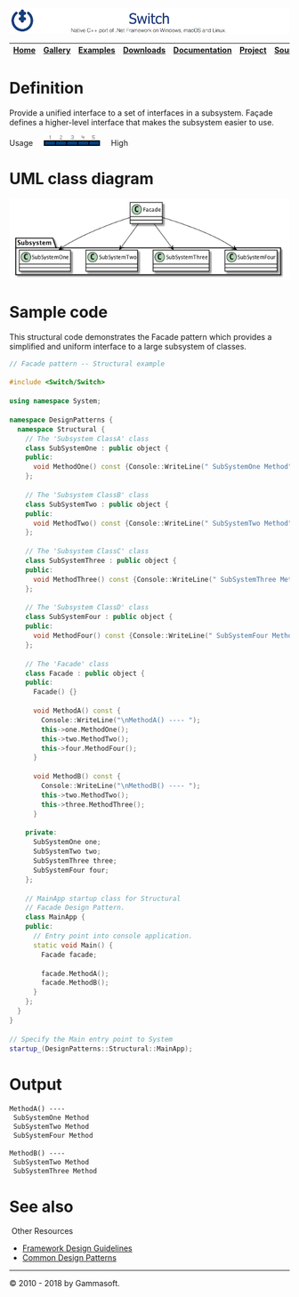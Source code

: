 ![Switch Header](Pictures/SwitchNativeC++port.png)

| [Home](Home.md) | [Gallery](Gallery.md) | [Examples](Examples.md) | [Downloads](Downloads.md) | [Documentation](Documentation.md) | [Project](https://sourceforge.net/projects/switchpro) | [Source](https://github.com/gammasoft71/switch) | [License](License.md) | [Contact](Contact.md) | [Gammasoft](https://gammasoft71.wixsite.com/gammasoft) |
|-----------------|-----------------------|-------------------------|-------------------------|-----------------------------------|-------------------------------------------------------|-------------------------------------------------|-----------------------|-----------------------|---------------------------------------------------------|

# Definition

Provide a unified interface to a set of interfaces in a subsystem. Façade defines a higher-level interface that makes the subsystem easier to use.

Usage     ![Usage](Pictures/Usage5.png)     High

# UML class diagram

![AbstractFactory](Diagrams/UML/DesignPatterns/Facade.png)

# Sample code

This structural code demonstrates the Facade pattern which provides a simplified and uniform interface to a large subsystem of classes.

```c++
// Facade pattern -- Structural example
 
#include <Switch/Switch>
 
using namespace System;
 
namespace DesignPatterns {
  namespace Structural {
    // The 'Subsystem ClassA' class
    class SubSystemOne : public object {
    public:
      void MethodOne() const {Console::WriteLine(" SubSystemOne Method");}
    };
    
    // The 'Subsystem ClassB' class
    class SubSystemTwo : public object {
    public:
      void MethodTwo() const {Console::WriteLine(" SubSystemTwo Method");}
    };
    
    // The 'Subsystem ClassC' class
    class SubSystemThree : public object {
    public:
      void MethodThree() const {Console::WriteLine(" SubSystemThree Method");}
    };
    
    // The 'Subsystem ClassD' class
    class SubSystemFour : public object {
    public:
      void MethodFour() const {Console::WriteLine(" SubSystemFour Method");}
    };
    
    // The 'Facade' class
    class Facade : public object {
    public:
      Facade() {}
      
      void MethodA() const {
        Console::WriteLine("\nMethodA() ---- ");
        this->one.MethodOne();
        this->two.MethodTwo();
        this->four.MethodFour();
      }
      
      void MethodB() const {
        Console::WriteLine("\nMethodB() ---- ");
        this->two.MethodTwo();
        this->three.MethodThree();
      }
 
    private:
      SubSystemOne one;
      SubSystemTwo two;
      SubSystemThree three;
      SubSystemFour four;
    };
    
    // MainApp startup class for Structural
    // Facade Design Pattern.
    class MainApp {
    public:
      // Entry point into console application.
      static void Main() {
        Facade facade;
        
        facade.MethodA();
        facade.MethodB();
      }
    };
  }
}
 
// Specify the Main entry point to System
startup_(DesignPatterns::Structural::MainApp);
```

# Output

```
MethodA() ----
 SubSystemOne Method
 SubSystemTwo Method
 SubSystemFour Method
​
MethodB() ----
 SubSystemTwo Method
 SubSystemThree Method
```

# See also
​
Other Resources

* [Framework Design Guidelines](FrameworkDesignGuidelines.md)
* [Common Design Patterns](CommonDesignPatterns.md)

______________________________________________________________________________________________

© 2010 - 2018 by Gammasoft.
